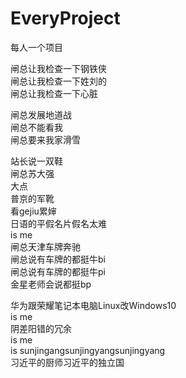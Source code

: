# EveryProject
每人一个项目

闸总让我检查一下钢铁侠          </br>
闸总让我检查一下姓刘的          </br>
闸总让我检查一下心脏            </br>

闸总发展地道战                 </br>
闸总不能看我                  </br>
闸总要来我家滑雪               </br>

站长说一双鞋          </br>
闸总苏大强            </br>
大点                 </br>
普京的军靴           </br>
看gejiu累婶          </br>
日语的平假名片假名太难 </br>
is me                  </br>
闸总天津车牌奔驰　　　　　</br>
闸总说有车牌的都挺牛bi  　</br>
闸总说有车牌的都挺牛pi 　 </br>
金星老师会说都挺bp　　　　</br>

华为跟荣耀笔记本电脑Linux改Windows10　　</br>
is me           </br>
阴差阳错的冗余　　</br>
is me           </br>
is sunjingangsunjingyangsunjingyang         </br>
习近平的厨师习近平的独立国                    </br>






